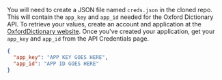 You will need to create a JSON file named `creds.json` in the cloned repo. This will contain the `app_key` and `app_id` needed for the Oxford Dictionary API. To retrieve your values, create an account and application at the [OxfordDictionary website](https://developer.oxforddictionaries.com/). Once you've created your application, get your `app_key` and `app_id` from the API Credentials page.

```json
{
  "app_key": "APP KEY GOES HERE",
  "app_id": "APP ID GOES HERE"
}
```